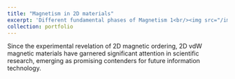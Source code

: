 ```yaml
---
title: "Magnetism in 2D materials"
excerpt: 'Different fundamental phases of Magnetism 1<br/><img src="/images/AM.png" alt="Magnetism Phases" width="60" />'
collection: portfolio
---
```


Since the experimental revelation of 2D magnetic ordering, 2D vdW magnetic materials have garnered significant attention in scientific research, emerging
as promising contenders for future information technology.
